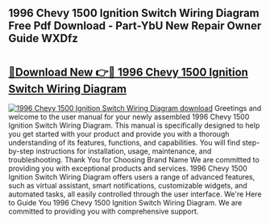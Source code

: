 ## 1996 Chevy 1500 Ignition Switch Wiring Diagram Free Pdf Download - Part-YbU New Repair Owner Guide WXDfz

# <h2><a href="http://dfqj02.blite.top/?on=1996+Chevy+1500+Ignition+Switch+Wiring+Diagram">🔗Download New 👉🔴 1996 Chevy 1500 Ignition Switch Wiring Diagram</a></h2>

[![1996 Chevy 1500 Ignition Switch Wiring Diagram download](https://i.imgur.com/lujVjoI.png)](http://dfqj02.blite.top/?on=1996+Chevy+1500+Ignition+Switch+Wiring+Diagram)
Greetings and welcome to the user manual for your newly assembled 1996 Chevy 1500 Ignition Switch Wiring Diagram. This manual is specifically designed to help you get started with your product and provide you with a thorough understanding of its features, functions, and capabilities. You will find step-by-step instructions for installation, usage, maintenance, and troubleshooting. Thank You for Choosing Brand Name We are committed to providing you with exceptional products and services. 1996 Chevy 1500 Ignition Switch Wiring Diagram offers users a range of advanced features, such as virtual assistant, smart notifications, customizable widgets, and automated tasks, all easily controlled through the user interface. We're Here to Guide You 1996 Chevy 1500 Ignition Switch Wiring Diagram. We are committed to providing you with comprehensive support.
